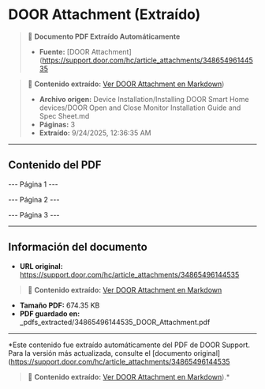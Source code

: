 # DOOR Attachment (Extraído)

> 📄 **Documento PDF Extraído Automáticamente**
> - **Fuente:** [DOOR Attachment](https://support.door.com/hc/article_attachments/34865496144535

> 📄 **Contenido extraído:** [Ver DOOR Attachment en Markdown](./34865496144535_DOOR_Attachment_extracted.md))
> - **Archivo origen:** Device Installation/Installing DOOR Smart Home devices/DOOR Open and Close Monitor Installation Guide and Spec Sheet.md
> - **Páginas:** 3
> - **Extraído:** 9/24/2025, 12:36:35 AM

---

## Contenido del PDF


--- Página 1 ---

--- Página 2 ---

--- Página 3 ---


---

## Información del documento

- **URL original:** https://support.door.com/hc/article_attachments/34865496144535

> 📄 **Contenido extraído:** [Ver DOOR Attachment en Markdown](./34865496144535_DOOR_Attachment_extracted.md)
- **Tamaño PDF:** 674.35 KB
- **PDF guardado en:** _pdfs_extracted/34865496144535_DOOR_Attachment.pdf

---

*Este contenido fue extraído automáticamente del PDF de DOOR Support. Para la versión más actualizada, consulte el [documento original](https://support.door.com/hc/article_attachments/34865496144535

> 📄 **Contenido extraído:** [Ver DOOR Attachment en Markdown](./34865496144535_DOOR_Attachment_extracted.md)).*
